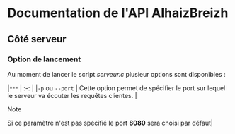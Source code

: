 # Documentation de l'API AlhaizBreizh

## Côté serveur

### Option de lancement

Au moment de lancer le script *serveur.c* plusieur options sont disponibles :

|--- | :-: |
|`-p` ou `--port` | Cette option permet de spécifier le port sur lequel le serveur va écouter les requêtes clientes. |
> [!NOTE]
> Si ce paramètre n'est pas spécifié le port **8080** sera choisi par défaut|
